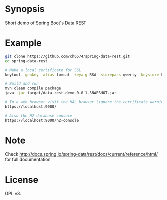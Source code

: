 # Synopsis
Short demo of Spring Boot's Data REST 

# Example
```bash
git clone https://github.com/ch6574/spring-data-rest.git
cd spring-data-rest

# Make a local certificate for SSL
keytool -genkey -alias tomcat -keyalg RSA -storepass qwerty -keystore keystore.rsa

# Build and run
mvn clean compile package
java -jar target/data-rest-demo-0.0.1-SNAPSHOT.jar

# In a web browser visit the HAL browser (ignore the certificate warnings)
https://localhost:9000/

# Also the H2 database console
https://localhost:9000/h2-console
```
# Note
Check http://docs.spring.io/spring-data/rest/docs/current/reference/html/ for full documentation

# License
GPL v3.
